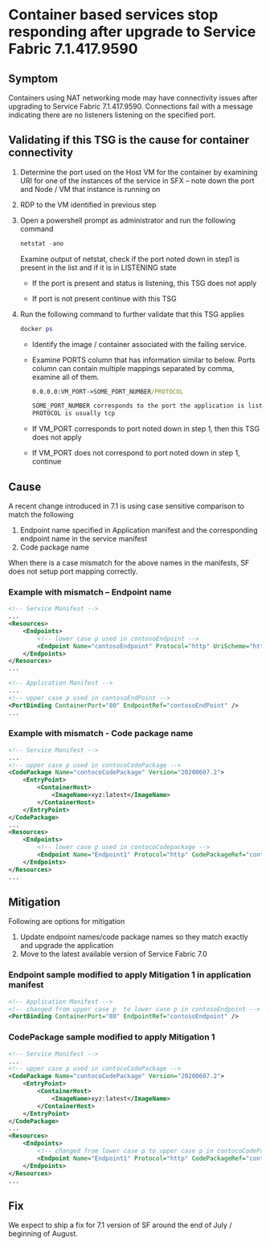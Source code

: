 # Container based services stop responding after upgrade to Service Fabric 7.1.417.9590

## Symptom

Containers using NAT networking mode may have connectivity issues after upgrading to Service Fabric 7.1.417.9590. Connections fail with a message indicating there are no listeners listening on the specified port.

## Validating if this TSG is the cause for container connectivity

1. Determine the port used on the Host VM for the container by examining URI for one of the instances of the service in SFX – note down the port and Node / VM that instance is running on

2. RDP to the VM identified in previous step

3. Open a powershell prompt as administrator and run the following command

    ```powershell
    netstat -ano
    ```

    Examine output of netstat, check if the port noted down in step1 is present in the list and if it is in LISTENING state

    * If the port is present and status is listening, this TSG does not apply

    * If port is not present continue with this TSG

4. Run the following command to further validate that this TSG applies

    ```powershell
    docker ps
    ```

    * Identify the image / container associated with the failing service.

    * Examine PORTS column that has information similar to below. Ports column can contain multiple mappings separated by comma, examine all of them.

        ```cmd
        0.0.0.0:VM_PORT->SOME_PORT_NUMBER/PROTOCOL

        SOME_PORT_NUMBER corresponds to the port the application is listening on inside the container
        PROTOCOL is usually tcp
        ```

    * If VM_PORT corresponds to port noted down in step 1, then this TSG does not apply
    * If VM_PORT does not correspond to port noted down in step 1, continue

## Cause

A recent change introduced in 7.1 is using case sensitive comparison to match the following

1. Endpoint name specified in Application manifest and the corresponding endpoint name in the service manifest
2. Code package name

When there is a case mismatch for the above names in the manifests, SF does not setup port mapping correctly.

### Example with mismatch – Endpoint name

```xml
<!-- Service Manifest -->
...
<Resources>
    <Endpoints>
        <!-- lower case p used in contosoEndpoint -->
        <Endpoint Name="contosoEndpoint" Protocol="http" UriScheme="http" />
    </Endpoints>
</Resources>
...

<!-- Application Manifest -->
...
<!-- upper case p used in contosoEndPoint -->
<PortBinding ContainerPort="80" EndpointRef="contosoEndPoint" />
...
```

### Example with mismatch - Code package name

```xml
<!-- Service Manifest -->
...
<!-- upper case p used in contocoCodePackage -->
<CodePackage Name="contocoCodePackage" Version="20200607.2">
    <EntryPoint>
        <ContainerHost>
            <ImageName>xyz:latest</ImageName>
        </ContainerHost>
    </EntryPoint>
</CodePackage>
...
<Resources>
    <Endpoints>
        <!-- lower case p used in contocoCodepackage -->
        <Endpoint Name="Endpoint1" Protocol="http" CodePackageRef="contocoCodepackage" UriScheme="http" />
    </Endpoints>
</Resources>
...
```

## Mitigation

Following are options for mitigation

1. Update endpoint names/code package names so they match exactly and upgrade the application
2. Move to the latest available version of Service Fabric 7.0

### Endpoint sample modified to apply Mitigation 1 in application manifest

```xml
<!-- Application Manifest -->
<!-- changed from upper case p  to lower case p in contosoEndpoint -->
<PortBinding ContainerPort="80" EndpointRef="contosoEndpoint" />
```

### CodePackage sample modified to apply Mitigation 1

```xml
<!-- Service Manifest -->
...
<!-- upper case p used in contocoCodePackage -->
<CodePackage Name="contocoCodePackage" Version="20200607.2">
    <EntryPoint>
        <ContainerHost>
            <ImageName>xyz:latest</ImageName>
        </ContainerHost>
    </EntryPoint>
</CodePackage>
...
<Resources>
    <Endpoints>
        <!-- changed from lower case p to upper case p in contocoCodePackage -->
        <Endpoint Name="Endpoint1" Protocol="http" CodePackageRef="contocoCodePackage" UriScheme="http" />
    </Endpoints>
</Resources>
...
```

## Fix

We expect to ship a fix for 7.1 version of SF around the end of July / beginning of August.
